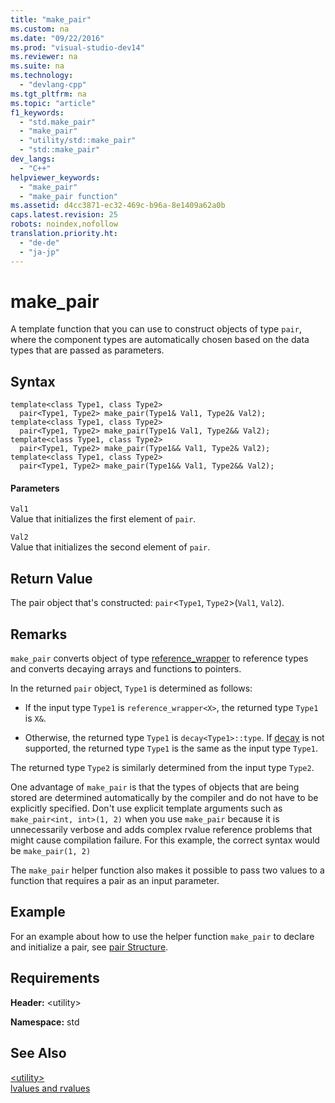 ```yaml
---
title: "make_pair"
ms.custom: na
ms.date: "09/22/2016"
ms.prod: "visual-studio-dev14"
ms.reviewer: na
ms.suite: na
ms.technology: 
  - "devlang-cpp"
ms.tgt_pltfrm: na
ms.topic: "article"
f1_keywords: 
  - "std.make_pair"
  - "make_pair"
  - "utility/std::make_pair"
  - "std::make_pair"
dev_langs: 
  - "C++"
helpviewer_keywords: 
  - "make_pair"
  - "make_pair function"
ms.assetid: d4cc3871-ec32-469c-b96a-8e1409a62a0b
caps.latest.revision: 25
robots: noindex,nofollow
translation.priority.ht: 
  - "de-de"
  - "ja-jp"
---
```

# make_pair
A template function that you can use to construct objects of type `pair`, where the component types are automatically chosen based on the data types that are passed as parameters.  
  
## Syntax  
  
```  
template<class Type1, class Type2>   
  pair<Type1, Type2> make_pair(Type1& Val1, Type2& Val2);  
template<class Type1, class Type2>   
  pair<Type1, Type2> make_pair(Type1& Val1, Type2&& Val2);   
template<class Type1, class Type2>   
  pair<Type1, Type2> make_pair(Type1&& Val1, Type2& Val2);   
template<class Type1, class Type2>   
  pair<Type1, Type2> make_pair(Type1&& Val1, Type2&& Val2);  
```  
  
#### Parameters  
 `Val1`  
 Value that initializes the first element of `pair`.  
  
 `Val2`  
 Value that initializes the second element of `pair`.  
  
## Return Value  
 The pair object that's constructed: `pair`<`Type1`, `Type2`>(`Val1`, `Val2`).  
  
## Remarks  
 `make_pair` converts object of type [reference_wrapper](../vs140/reference_wrapper-class.md) to reference types and converts decaying arrays and functions to pointers.  
  
 In the returned `pair` object, `Type1` is determined as follows:  
  
-   If the input type `Type1` is `reference_wrapper<X>`, the returned type `Type1` is `X&`.  
  
-   Otherwise, the returned type `Type1` is `decay<Type1>::type`. If [decay](../vs140/decay-class.md) is not supported, the returned type `Type1` is the same as the input type `Type1`.  
  
 The returned type `Type2` is similarly determined from the input type `Type2`.  
  
 One advantage of `make_pair` is that the types of objects that are being stored are determined automatically by the compiler and do not have to be explicitly specified. Don't use explicit template arguments such as `make_pair<int, int>(1, 2)` when you use `make_pair` because it is unnecessarily verbose and adds complex rvalue reference problems that might cause compilation failure. For this example, the correct syntax would be `make_pair(1, 2)`  
  
 The `make_pair` helper function also makes it possible to pass two values to a function that requires a pair as an input parameter.  
  
## Example  
 For an example about how to use the helper function `make_pair` to declare and initialize a pair, see [pair Structure](../vs140/pair-structure.md).  
  
## Requirements  
 **Header:** \<utility>  
  
 **Namespace:** std  
  
## See Also  
 [\<utility>](../vs140/-utility-.md)   
 [lvalues and rvalues](../vs140/lvalues-and-rvalues--visual-c---.md)